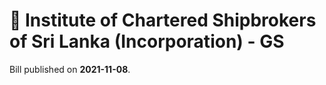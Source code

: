 # 📄  Institute of Chartered Shipbrokers of Sri Lanka (Incorporation) - GS

Bill published on **2021-11-08**.
